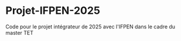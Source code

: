 # Projet-IFPEN-2025
Code pour le projet intégrateur de 2025 avec l'IFPEN dans le cadre du master TET

